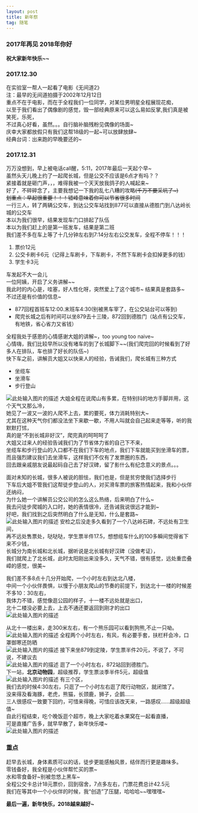 ```yaml
---
layout: post
title: 新年祭
tag: 随笔
---
```

### 2017年再见 2018年你好
**祝大家新年快乐~~**

### 2017.12.30
在实验室一帮人一起看了电影《无间道2》<br/>
注：最早的无间道拍摄于2002年12月12日 <br/>
重点不在于电影，而在于全程我们一位同学，对某位男明星全程展现花痴，<br/>以至于我们看出了偶像剧的感觉，毁一部经典原来可以这么易如反掌,我们真是被笑死，乐死，<br/>不过真心好看，虽然。。。自行脑补脑残粉见偶像的场面~<br/>
庆幸大家都放假只有我们这帮18级的一起~可以放肆放肆~<br/>
经典台词：出来跑的早晚要还的~<br/>

### 2017.12.31
万万没想到，早上被电话call醒，5:11，2017年最后一天起个早~<br/>
虽然头天儿晚上约了一起爬长城，但是公交不应该是6点才有吗？？<br/>
紧接着就是砸门声，，，难得我被一个天天放我鸽子的人喊起来~<br/>
好了，不碎碎念了，主要我想记一下我的乱七八糟的攻略~~(千万不要采坑了~)<br/>
划重点：早起很重要！！！错峰意味着你可以节省很多时间~~<br/>
一行三人，转了两辆公交车，到达公交车站找到877可以直接从德胜门到八达岭长城的公交车<br/>
本以为我们很早，结果发现车门口排起了队伍<br/>
本以为我们赶上的是第一班发车，结果是第二班<br/>
我们差不多在车上等了十几分钟左右到7:14分左右公交发车，全程不停车！！！<br/>

 1. 票价12元
 2. 公交卡刷卡6元（记得上车刷卡，下车刷卡，不然下车刷卡会扣掉更多的钱）
 3. 学生卡3元

车发起不大一会儿<br/>
一位阿姨，开启了义务讲解~~<br/>
我此时的内心是，哇塞，好人性化呀，突然爱上了这个城市~ 结果真是套路多~<br/>
不过还是有价值的信息~<br/>

 - 877回程首班车12:00.末班车4:30(别被黑车宰了，在公交站台可以等到)
 - 爬完长城之后有时间可以坐879去十三陵，872回到德胜门（站点有公交车，有地铁，省心省力又省钱）
 
全程我处于感恩的心情感谢大姐的讲解~，too young too naive~<br/>
心情嗨，我们比较早所以没有堵车的到了长城脚下~~(我们爬完回的时候看到了好多人在排队，车也排了好长的队伍~)<br/>
快下车之前，讲解员大姐又以快来人的经验，告诫我们，爬长城有三种方式<br/>
 - 坐缆车
 - 坐滑车
 - 步行登山
 
![此处输入图片的描述][1]
大姐全程在说爬山有多累，在特别抖的地方手脚并用，这个天气又那么冷，<br/>她见了一波又一波的人爬不上去，累的要死，体力消耗特别大~<br/>尤其在这种天气你们都没法坐下来歇一歇，不用人叫就会自己起来走等等，听的我默默打怵，<br/>真的是“不到长城非好汉”，爬完真的呵呵呵了<br/>
大姐又过来人的经验告诫我们为了节省体力省的自己下不来，<br/>坐缆车和步行登山的入口都不在我们下车的地点，我们下车就能买到坐滑车的票，<br/>而且强烈建议我们去坐滑车，这样我们不仅有了发票圈的东西，<br/>回去跟亲戚朋友说最起码自己去了好汉碑，留了影什么有纪念意义的景点。。。<br/>

面对未知的长城，很多人被说的胆怯，我们也是，但是贫穷使我们选择步行<br/>
下车后大姐不管我们这帮徒步登山的人，对买滑车票的旅客热情起来，我和小伙伴还纳闷，<br/>为什么她一个讲解员公交公司的怎么这么热络，后来明白了什么~<br/>我去问徒步爬城的入口时，她的表情很冷，还告诫我说很远才能到~<br/>好吧，我们找到之后突然明白了什么是无知，什么是套路~<br/>
![此处输入图片的描述][2]
安检之后没走多久看到了一个八达岭石碑，不远处有卫生间，<br/>再不远处售票处，哒哒哒，学生票半件17.5，想想缆车什么的100多瞬间觉得省下来不少钱，<br/>长城分为南长城和北长城，据听说是北长城有好汉碑（没做考证），<br/>我们就爬上了北长城，此时太阳刚出来没多久，天气不错，很有感觉，远处重峦叠嶂的感觉，很美~<br/>

我们差不多8点十几分开始爬，一个小时左右到达北八楼，<br/>中间一个小伙伴畏惧，以慢于小朋友爬山的节奏的前提下，到达北十一楼的时候差不多10：30左右，<br/>我体力不错，感觉像逛公园的样子，十一楼不远处就是出口，<br/>北十二楼没必要上去，上去不通还要返回到刚才的出口<br/>
![此处输入图片的描述][3]

从北十一楼出来，走300米左右，有一个熊乐园可以看到狗熊,不止一只呦。<br/>
![此处输入图片的描述][4]
全程两个小时左右，有风，有必要手套，扶栏杆会冷，口罩御寒还防晒<br/>
![此处输入图片的描述][5]
接下来坐879到定陵，学生票半件20元，不说了，不可说，不建议去<br/>
![此处输入图片的描述][6]
逛了一个小时左右，872站回到德胜门。<br/>下一站，**北京动物园**，超级推荐，学生票淡季半件5元，超级值<br/>
![此处输入图片的描述][7]
有三个区，<br/>我们去的时候4:30左右，只逛了一个小时左右逛了爬行动物区，就闭馆了。<br/>没来得及看海豚，老虎，熊猫，长颈鹿，狮子，企鹅......<br/>三人很感叹一致要下回约，可惜来得晚，可惜应该改天来，一路感叹......超级超级值~ <br/>
自此行程结束，吃个晚饭逛个超市，晚上大家吃着水果窝在一起看直播，<br/>可是直播广告多，就早早散了，新年快乐喽~<br/>
![此处输入图片的描述][8]
### 重点
赶早去长城，身体素质可以的话，徒步更能感触风景，结伴而行更是趣味多。<br/>
零钱备好，我全程是小伙伴帮忙买的票~<br/>
水和零食备好~别被忽悠上黑车~<br/>
全程公交卡总计18元票价，回到宿舍，7点多左右，门票花费总计42.5元<br/>
我们在等其中一个小伙伴的时候，我“创造”了压腿，哈哈哈~~嘿嘿嘿~<br/>

**最后一遍，新年快乐，2018越来越好~**


  [1]: http://omztq7zo1.bkt.clouddn.com/%E9%95%BF%E5%9F%8E-%E5%85%AB%E8%BE%BE%E5%B2%AD.jpg
  [2]: http://omztq7zo1.bkt.clouddn.com/%E9%95%BF%E5%9F%8E1.jpg
  [3]: http://omztq7zo1.bkt.clouddn.com/%E5%8D%81%E4%B8%80%E6%A5%BC.jpg
  [4]: http://omztq7zo1.bkt.clouddn.com/%E7%86%8A.jpg
  [5]: http://omztq7zo1.bkt.clouddn.com/%E9%95%BF%E5%9F%8E2.jpg
  [6]: http://omztq7zo1.bkt.clouddn.com/%E5%AE%9A%E9%99%B5.jpg
  [7]: http://omztq7zo1.bkt.clouddn.com/%E5%8A%A8%E7%89%A9%E5%9B%AD-%E5%A4%A9%E9%B9%85.jpg
  [8]: http://omztq7zo1.bkt.clouddn.com/%E5%8A%A8%E7%89%A9%E5%9B%AD-%E9%97%A8%E7%A5%A8.jpg